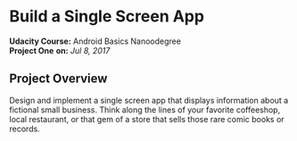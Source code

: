 # Build a Single Screen App
**Udacity Course:** Android Basics Nanoodegree  
**Project One**
**on:** *Jul 8, 2017*

## Project Overview
Design and implement a single screen app that displays information about a fictional small business. Think along the lines of your favorite coffeeshop, local restaurant, or that gem of a store that sells those rare comic books or records.
